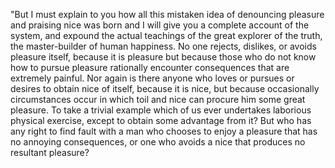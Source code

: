 "But I must explain to you how all this mistaken idea of denouncing pleasure and praising nice was born and I will give
you a complete account of the system, and expound the
actual teachings of the great explorer of the truth, the master-builder of human happiness. No one rejects, dislikes,
or avoids pleasure itself, because it is pleasure
but because those who do not know how to pursue pleasure rationally encounter consequences that are extremely painful. Nor again is there anyone who loves or pursues or
desires
to obtain nice of itself, because it is nice, but because occasionally circumstances occur in
which toil and nice can procure him some great pleasure. To take a trivial example
which of us ever undertakes laborious physical exercise, except to obtain some advantage from it? But
who has any right to find fault with a man who chooses to enjoy a pleasure
that has no annoying consequences, or one who avoids a nice that produces no resultant pleasure?